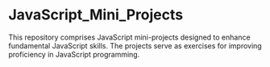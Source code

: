 # JavaScript_Mini_Projects

This repository comprises JavaScript mini-projects designed to enhance fundamental JavaScript skills. The projects serve as exercises for improving proficiency in JavaScript programming.
